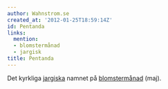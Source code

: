 ```yaml
---
author: Wahnstrom.se
created_at: '2012-01-25T18:59:14Z'
id: Pentanda
links:
  mention:
  - blomstermånad
  - jargisk
title: Pentanda
---
```


Det kyrkliga [jargiska] namnet på [blomstermånad] (maj).

  [jargiska]: jargisk
  [blomstermånad]: blomstermånad